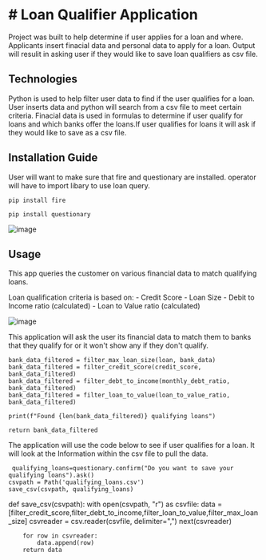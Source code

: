 # # Loan Qualifier Application


Project was built to help determine if user applies for a loan and where. Applicants insert finacial data and personal data to apply for a loan. Output will resulit in asking user if they would like to save loan qualifiers as csv file.


## Technologies

Python is used to help filter user data to find if the user qualifies for a loan. User inserts data and python will search from a csv file to meet certain criteria. Finacial data is used in formulas to determine if user qualify for loans and which banks offer the loans.If user qualifies for loans it will ask if they would like to save as a csv file.


## Installation Guide
User will want to make sure that fire and questionary are installed. 
operator will have to import libary to use loan query.

```pip install fire```

```pip install questionary```



![image](https://user-images.githubusercontent.com/107014664/183303599-ead531aa-c4cd-408a-ab24-298e67c44640.png)


## Usage
This app queries the customer on various financial data to match qualifying loans. 

Loan qualification criteria is based on:
        - Credit Score
        - Loan Size
        - Debit to Income ratio (calculated)
        - Loan to Value ratio (calculated)
        
 ![image](https://user-images.githubusercontent.com/107014664/183316094-d81ddbd9-36ed-4e13-be2e-c17e9fff0c3c.png)
  
        
  This application will ask the user its financial data to match them to banks that they qualify for or it won't show any if they don't qualify. 
  
  
    bank_data_filtered = filter_max_loan_size(loan, bank_data)
    bank_data_filtered = filter_credit_score(credit_score, bank_data_filtered)
    bank_data_filtered = filter_debt_to_income(monthly_debt_ratio, bank_data_filtered)
    bank_data_filtered = filter_loan_to_value(loan_to_value_ratio, bank_data_filtered)

    print(f"Found {len(bank_data_filtered)} qualifying loans")

    return bank_data_filtered
  
  The application will use the code below to see if user qualifies for a loan. It will look at the Information within the csv file to pull the data.
  
     qualifying_loans=questionary.confirm("Do you want to save your qualifying loans").ask()
    csvpath = Path('qualifying_loans.csv')
    save_csv(csvpath, qualifying_loans)

def save_csv(csvpath):
    with open(csvpath, "r") as csvfile:
        data = [filter_credit_score,filter_debt_to_income,filter_loan_to_value,filter_max_loan_size]
        csvreader = csv.reader(csvfile, delimiter=",")
        next(csvreader)

        for row in csvreader:
            data.append(row)
        return data
        
        
        
        
        
        
        
        
        
        
        

